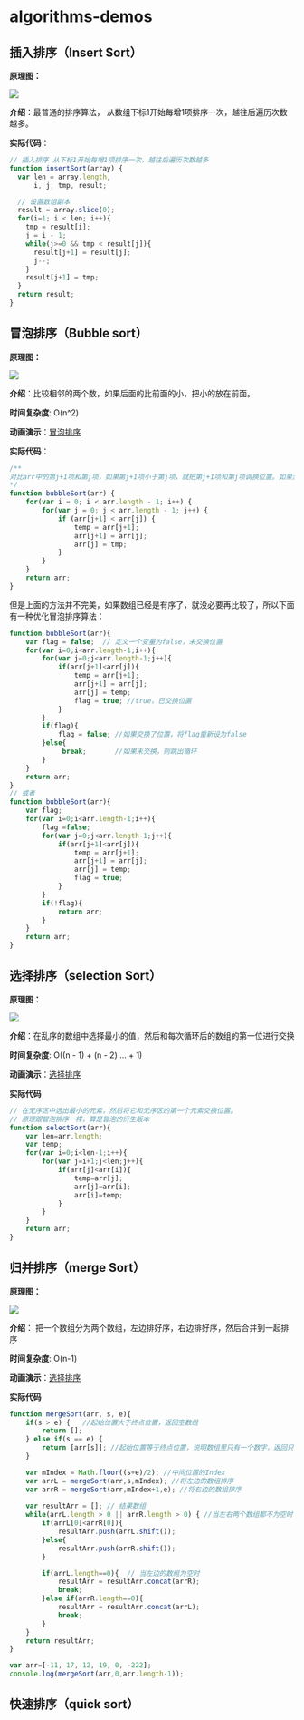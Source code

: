 # algorithms-demos

## 插入排序（Insert Sort）

**原理图：**

![](./shot/insert_sort.png)

**介绍**：最普通的排序算法， 从数组下标1开始每增1项排序一次，越往后遍历次数越多。

**实际代码**：

```javascript
// 插入排序 从下标1开始每增1项排序一次，越往后遍历次数越多
function insertSort(array) {
  var len = array.length,
      i, j, tmp, result;

  // 设置数组副本
  result = array.slice(0);
  for(i=1; i < len; i++){
    tmp = result[i];
    j = i - 1;
    while(j>=0 && tmp < result[j]){
      result[j+1] = result[j];
      j--;
    }
    result[j+1] = tmp;
  }
  return result;
}
```

## 冒泡排序（Bubble sort）

**原理图：**

![](./shot/bubble_sort.png)

**介绍**：比较相邻的两个数，如果后面的比前面的小，把小的放在前面。

**时间复杂度**:  O(n^2)

**动画演示**：[冒泡排序](http://www.webhek.com/post/comparison-sort.html)

**实际代码**：

```javascript
/**
对比arr中的第j+1项和第j项，如果第j+1项小于第j项，就把第j+1项和第j项调换位置。如果没达到最终的顺序（从小到大），就继续找，继续换，直到达到最终效果
*/ 
function bubbleSort(arr) {
    for(var i = 0; i < arr.length - 1; i++) {
        for(var j = 0; j < arr.length - 1; j++) {
            if (arr[j+1] < arr[j]) {
                temp = arr[j+1];
                arr[j+1] = arr[j];
                arr[j] = tmp;
            }
        }
    }
    return arr;
}
```
但是上面的方法并不完美，如果数组已经是有序了，就没必要再比较了，所以下面有一种优化冒泡排序算法：
```javascript
function bubbleSort(arr){
    var flag = false;  // 定义一个变量为false，未交换位置
    for(var i=0;i<arr.length-1;i++){
        for(var j=0;j<arr.length-1;j++){
            if(arr[j+1]<arr[j]){
                temp = arr[j+1];
                arr[j+1] = arr[j];
                arr[j] = temp;
                flag = true; //true，已交换位置
            }
        }
        if(flag){
            flag = false; //如果交换了位置，将flag重新设为false
        }else{
             break;       //如果未交换，则跳出循环
        }
    }
    return arr;
}
// 或者
function bubbleSort(arr){
    var flag;
    for(var i=0;i<arr.length-1;i++){
        flag =false;
        for(var j=0;j<arr.length-1;j++){
            if(arr[j+1]<arr[j]){
                temp = arr[j+1];
                arr[j+1] = arr[j];
                arr[j] = temp;
                flag = true;
            }
        }
        if(!flag){
            return arr;
        } 
    }
    return arr;
}
```

## 选择排序（selection Sort）

**原理图：**

![](./shot/selection_sort.jpg)

**介绍**：在乱序的数组中选择最小的值，然后和每次循环后的数组的第一位进行交换

**时间复杂度**:  O((n - 1) + (n - 2) ... + 1)

**动画演示**：[选择排序](http://www.webhek.com/post/comparison-sort.html)

**实际代码**

```javascript
// 在无序区中选出最小的元素，然后将它和无序区的第一个元素交换位置。
// 原理跟冒泡排序一样，算是冒泡的衍生版本
function selectSort(arr){
    var len=arr.length;
    var temp;
    for(var i=0;i<len-1;i++){
        for(var j=i+1;j<len;j++){
            if(arr[j]<arr[i]){
                temp=arr[j];
                arr[j]=arr[i];
                arr[i]=temp;
            }
        }
    }
    return arr;
}
```

## 归并排序（merge Sort）

**原理图：** 

![](./shot/merge_sort.png)

**介绍**： 把一个数组分为两个数组，左边排好序，右边排好序，然后合并到一起排序

**时间复杂度**:  O(n-1)

**动画演示**：[选择排序](http://www.ee.ryerson.ca/~courses/coe428/sorting/mergesort.html)

**实际代码**

```javascript
function mergeSort(arr, s, e){
    if(s > e) {   //起始位置大于终点位置，返回空数组
        return [];
    } else if(s == e) {
        return [arr[s]]; //起始位置等于终点位置，说明数组里只有一个数字，返回只含一个数字的数组    
    }

    var mIndex = Math.floor((s+e)/2); //中间位置的Index
    var arrL = mergeSort(arr,s,mIndex); //将左边的数组排序
    var arrR = mergeSort(arr,mIndex+1,e); //将右边的数组排序
    
    var resultArr = []; // 结果数组
    while(arrL.length > 0 || arrR.length > 0) { //当左右两个数组都不为空时
        if(arrL[0]<arrR[0]){
            resultArr.push(arrL.shift());
        }else{
            resultArr.push(arrR.shift());
        }

        if(arrL.length==0){  // 当左边的数组为空时
            resultArr = resultArr.concat(arrR);
            break;
        }else if(arrR.length==0){
            resultArr = resultArr.concat(arrL);
            break;
        }
    }
    return resultArr;
}

var arr=[-11, 17, 12, 19, 0, -222];
console.log(mergeSort(arr,0,arr.length-1));
```

## 快速排序（quick sort）
